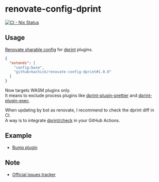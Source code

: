 # renovate-config-dprint

[![CI - Nix Status](https://github.com/kachick/renovate-config-dprint/actions/workflows/ci-nix.yml/badge.svg?branch=main)](https://github.com/kachick/renovate-config-dprint/actions/workflows/ci-nix.yml?query=branch%3Amain+)

## Usage

[Renovate sharable config](https://docs.renovatebot.com/config-presets/) for [dprint](https://github.com/dprint/dprint) plugins.

```json
{
  "extends": [
    "config:base",
    "github>kachick/renovate-config-dprint#1.0.0"
  ]
}
```

Now targets WASM plugins only.\
It means to exclude process plugins like [dprint-plugin-prettier](https://github.com/kachick/renovate-config-dprint/issues/11) and [dprint-plugin-exec](https://github.com/dprint/dprint-plugin-exec).

When updating by bot as renovate, I recommend to check the dprint diff in CI.\
A way is to integrate [dprint/check](https://github.com/dprint/check) in your GitHub Actions.

## Example

- [Bump plugin](https://github.com/kachick/renovate-config-dprint/pull/1)

## Note

- [Official issues tracker](https://github.com/kachick/renovate-config-dprint/issues/7)
